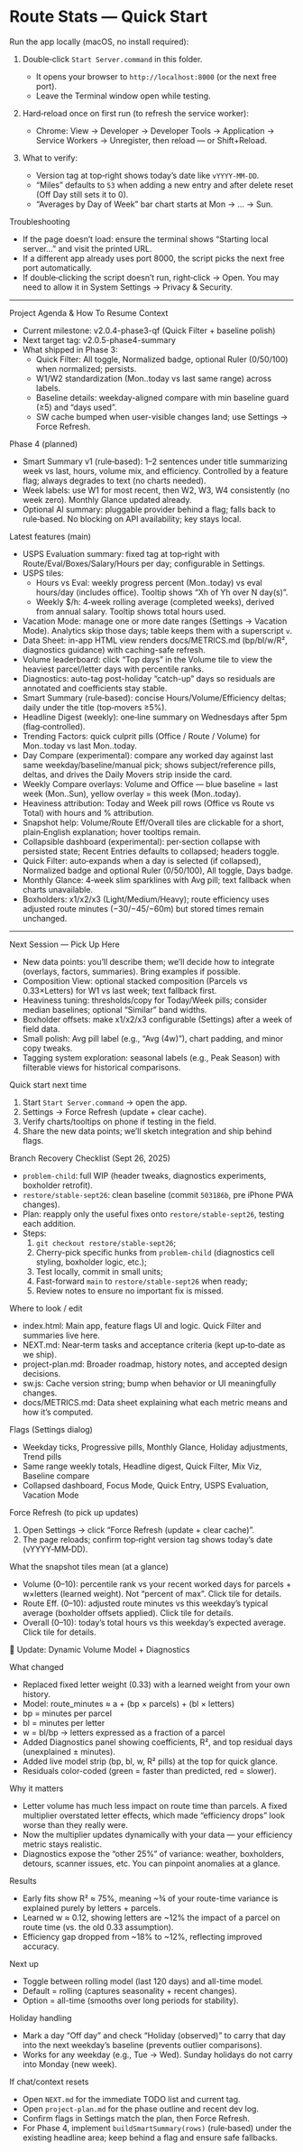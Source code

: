 # Route Stats — Quick Start

Run the app locally (macOS, no install required):

1) Double‑click `Start Server.command` in this folder.
   - It opens your browser to `http://localhost:8000` (or the next free port).
   - Leave the Terminal window open while testing.

2) Hard‑reload once on first run (to refresh the service worker):
   - Chrome: View → Developer → Developer Tools → Application → Service Workers → Unregister, then reload — or Shift+Reload.

3) What to verify:
   - Version tag at top‑right shows today’s date like `vYYYY-MM-DD`.
   - “Miles” defaults to `53` when adding a new entry and after delete reset (Off Day still sets it to 0).
   - “Averages by Day of Week” bar chart starts at Mon → … → Sun.

Troubleshooting
- If the page doesn’t load: ensure the terminal shows “Starting local server…” and visit the printed URL.
- If a different app already uses port 8000, the script picks the next free port automatically.
- If double‑clicking the script doesn’t run, right‑click → Open. You may need to allow it in System Settings → Privacy & Security.

---

Project Agenda & How To Resume Context

- Current milestone: v2.0.4-phase3-qf (Quick Filter + baseline polish)
- Next target tag: v2.0.5-phase4-summary
- What shipped in Phase 3:
  - Quick Filter: All toggle, Normalized badge, optional Ruler (0/50/100) when normalized; persists.
  - W1/W2 standardization (Mon..today vs last same range) across labels.
  - Baseline details: weekday-aligned compare with min baseline guard (≥5) and “days used”.
  - SW cache bumped when user-visible changes land; use Settings → Force Refresh.

Phase 4 (planned)
- Smart Summary v1 (rule‑based): 1–2 sentences under title summarizing week vs last, hours, volume mix, and efficiency. Controlled by a feature flag; always degrades to text (no charts needed).
- Week labels: use W1 for most recent, then W2, W3, W4 consistently (no week zero). Monthly Glance updated already.
- Optional AI summary: pluggable provider behind a flag; falls back to rule‑based. No blocking on API availability; key stays local.

Latest features (main)
- USPS Evaluation summary: fixed tag at top‑right with Route/Eval/Boxes/Salary/Hours per day; configurable in Settings.
- USPS tiles:
  - Hours vs Eval: weekly progress percent (Mon..today) vs eval hours/day (includes office). Tooltip shows “Xh of Yh over N day(s)”.
  - Weekly $/h: 4‑week rolling average (completed weeks), derived from annual salary. Tooltip shows total hours used.
- Vacation Mode: manage one or more date ranges (Settings → Vacation Mode). Analytics skip those days; table keeps them with a superscript `v`.
- Data Sheet: in-app HTML view renders docs/METRICS.md (bp/bl/w/R², diagnostics guidance) with caching-safe refresh.
- Volume leaderboard: click “Top days” in the Volume tile to view the heaviest parcel/letter days with percentile ranks.
- Diagnostics: auto-tag post-holiday “catch-up” days so residuals are annotated and coefficients stay stable.
- Smart Summary (rule‑based): concise Hours/Volume/Efficiency deltas; daily under the title (top‑movers ≥5%).
- Headline Digest (weekly): one‑line summary on Wednesdays after 5pm (flag‑controlled).
- Trending Factors: quick culprit pills (Office / Route / Volume) for Mon..today vs last Mon..today.
- Day Compare (experimental): compare any worked day against last same weekday/baseline/manual pick; shows subject/reference pills, deltas, and drives the Daily Movers strip inside the card.
- Weekly Compare overlays: Volume and Office — blue baseline = last week (Mon..Sun), yellow overlay = this week (Mon..today).
- Heaviness attribution: Today and Week pill rows (Office vs Route vs Total) with hours and % attribution.
- Snapshot help: Volume/Route Eff/Overall tiles are clickable for a short, plain‑English explanation; hover tooltips remain.
- Collapsible dashboard (experimental): per‑section collapse with persisted state; Recent Entries defaults to collapsed; headers toggle.
- Quick Filter: auto‑expands when a day is selected (if collapsed), Normalized badge and optional Ruler (0/50/100), All toggle, Days badge.
- Monthly Glance: 4‑week slim sparklines with Avg pill; text fallback when charts unavailable.
- Boxholders: x1/x2/x3 (Light/Medium/Heavy); route efficiency uses adjusted route minutes (−30/−45/−60m) but stored times remain unchanged.

---

Next Session — Pick Up Here

- New data points: you’ll describe them; we’ll decide how to integrate (overlays, factors, summaries). Bring examples if possible.
- Composition View: optional stacked composition (Parcels vs 0.33×Letters) for W1 vs last week; text fallback first.
- Heaviness tuning: thresholds/copy for Today/Week pills; consider median baselines; optional “Similar” band widths.
- Boxholder offsets: make x1/x2/x3 configurable (Settings) after a week of field data.
- Small polish: Avg pill label (e.g., “Avg (4w)”), chart padding, and minor copy tweaks.
- Tagging system exploration: seasonal labels (e.g., Peak Season) with filterable views for historical comparisons.

Quick start next time
1) Start `Start Server.command` → open the app.
2) Settings → Force Refresh (update + clear cache).
3) Verify charts/tooltips on phone if testing in the field.
4) Share the new data points; we’ll sketch integration and ship behind flags.

Branch Recovery Checklist (Sept 26, 2025)
- `problem-child`: full WIP (header tweaks, diagnostics experiments, boxholder retrofit).
- `restore/stable-sept26`: clean baseline (commit `503186b`, pre iPhone PWA changes).
- Plan: reapply only the useful fixes onto `restore/stable-sept26`, testing each addition.
- Steps:
  1) `git checkout restore/stable-sept26`;
  2) Cherry-pick specific hunks from `problem-child` (diagnostics cell styling, boxholder logic, etc.);
  3) Test locally, commit in small units;
  4) Fast-forward `main` to `restore/stable-sept26` when ready;
  5) Review notes to ensure no important fix is missed.

Where to look / edit
- index.html: Main app, feature flags UI and logic. Quick Filter and summaries live here.
- NEXT.md: Near‑term tasks and acceptance criteria (kept up‑to‑date as we ship).
- project-plan.md: Broader roadmap, history notes, and accepted design decisions.
- sw.js: Cache version string; bump when behavior or UI meaningfully changes.
- docs/METRICS.md: Data sheet explaining what each metric means and how it’s computed.

Flags (Settings dialog)
- Weekday ticks, Progressive pills, Monthly Glance, Holiday adjustments, Trend pills
- Same range weekly totals, Headline digest, Quick Filter, Mix Viz, Baseline compare
- Collapsed dashboard, Focus Mode, Quick Entry, USPS Evaluation, Vacation Mode

Force Refresh (to pick up updates)
1) Open Settings → click “Force Refresh (update + clear cache)”.
2) The page reloads; confirm top‑right version tag shows today’s date (vYYYY‑MM‑DD).

What the snapshot tiles mean (at a glance)
- Volume (0–10): percentile rank vs your recent worked days for parcels + w×letters (learned weight). Not “percent of max”. Click tile for details.
- Route Eff. (0–10): adjusted route minutes vs this weekday’s typical average (boxholder offsets applied). Click tile for details.
- Overall (0–10): today’s total hours vs this weekday’s expected average. Click tile for details.

🚀 Update: Dynamic Volume Model + Diagnostics

What changed
- Replaced fixed letter weight (0.33) with a learned weight from your own history.
- Model: route_minutes ≈ a + (bp × parcels) + (bl × letters)
- bp = minutes per parcel
- bl = minutes per letter
- w = bl/bp → letters expressed as a fraction of a parcel
- Added Diagnostics panel showing coefficients, R², and top residual days (unexplained ± minutes).
- Added live model strip (bp, bl, w, R² pills) at the top for quick glance.
- Residuals color-coded (green = faster than predicted, red = slower).

Why it matters
- Letter volume has much less impact on route time than parcels. A fixed multiplier overstated letter effects, which made “efficiency drops” look worse than they really were.
- Now the multiplier updates dynamically with your data — your efficiency metric stays realistic.
- Diagnostics expose the “other 25%” of variance: weather, boxholders, detours, scanner issues, etc. You can pinpoint anomalies at a glance.

Results
- Early fits show R² ≈ 75%, meaning ~¾ of your route-time variance is explained purely by letters + parcels.
- Learned w ≈ 0.12, showing letters are ~12% the impact of a parcel on route time (vs. the old 0.33 assumption).
- Efficiency gap dropped from ~18% to ~12%, reflecting improved accuracy.

Next up
- Toggle between rolling model (last 120 days) and all-time model.
- Default = rolling (captures seasonality + recent changes).
- Option = all-time (smooths over long periods for stability).

Holiday handling
- Mark a day “Off day” and check “Holiday (observed)” to carry that day into the next weekday’s baseline (prevents outlier comparisons).
- Works for any weekday (e.g., Tue → Wed). Sunday holidays do not carry into Monday (new week).

If chat/context resets
- Open `NEXT.md` for the immediate TODO list and current tag.
- Open `project-plan.md` for the phase outline and recent dev log.
- Confirm flags in Settings match the plan, then Force Refresh.
- For Phase 4, implement `buildSmartSummary(rows)` (rule‑based) under the existing headline area; keep behind a flag and ensure safe fallbacks.
